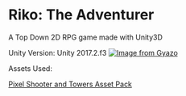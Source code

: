 # Riko: The Adventurer 
A Top Down 2D RPG game made with Unity3D

Unity Version: Unity 2017.2.f3
[![Image from Gyazo](https://i.gyazo.com/40e72c771f8187382949543d0c4e7f2d.gif)](https://gyazo.com/40e72c771f8187382949543d0c4e7f2d)

Assets Used: 

<a href="https://finalbossblues.itch.io/pixel-shooter-towers-asset-pack">Pixel Shooter and Towers Asset Pack</a>
